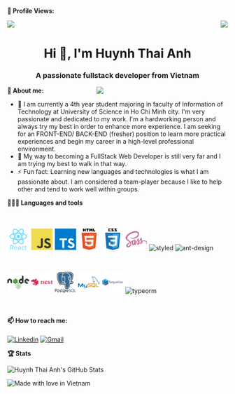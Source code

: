 **💼 Profile Views:**
<br>
<p>
  <a href="https://count.getloli.com/"><img src="https://count.getloli.com/get/@:huynhthaianhhd"></a>
  <img src="https://weather-icon.journeyad.repl.co/@shenzhen?v=1" align="right">
</p>

<h1 align="center">Hi 👋, I'm Huynh Thai Anh</h1>
<h3 align="center">A passionate fullstack developer from Vietnam</h3>

<img align="right" src="https://raw.githubusercontent.com/rajput2107/rajput2107/master/Assets/Developer.gif" width="300" />

**💼 About me:**

- 🔭 I am currently a 4th year student majoring in faculty of Information of Technology at University of Science in Ho Chi Minh city. I'm very passionate and dedicated to my work. I'm a hardworking person and always try my best in order to enhance more experience. I am seeking for an FRONT-END/ BACK-END (fresher) position to learn more practical experiences and begin my career in a high-level professional environment.
- 🌱 My way to becoming a FullStack Web Developer is still very far and I am trying my best to walk in that way.
- ⚡ Fun fact: Learning new languages and technologies is what I am passionate about. I am considered a team-player because I like to help other and tend to work well within groups.

**👨🏻‍💻 Languages and tools**

<p style="margin-top: 50px">
<img src="https://raw.githubusercontent.com/devicons/devicon/master/icons/react/react-original-wordmark.svg" alt="react" width="50" height="50"/> 
<img src="https://raw.githubusercontent.com/devicons/devicon/master/icons/javascript/javascript-original.svg" alt="javascript" width="50" height="50"/>
<img src="https://raw.githubusercontent.com/devicons/devicon/master/icons/typescript/typescript-original.svg" alt="typescript" width="50" height="50"/>
<img src="https://raw.githubusercontent.com/devicons/devicon/master/icons/html5/html5-original-wordmark.svg" alt="html5" width="50" height="50"/>
<img src="https://raw.githubusercontent.com/devicons/devicon/master/icons/css3/css3-original-wordmark.svg" alt="css3" width="50" height="50"/>
<img src="https://raw.githubusercontent.com/devicons/devicon/master/icons/sass/sass-original.svg" alt="sass" width="50" height="50"/>
<img src="https://styled-components.com/atom.png" alt="styled" width="50" height="50"/>
<img src="https://symbols.getvecta.com/stencil_73/124_ant-design-icon.553c3e5cfc.svg" alt="ant-design" width="50" height="50"/>
</p>

<br>

<p style="margin-bottom: 50px">
<img src="https://raw.githubusercontent.com/devicons/devicon/master/icons/nodejs/nodejs-original-wordmark.svg" alt="nodejs" width="50" height="50"/>
<img src="https://raw.githubusercontent.com/devicons/devicon/master/icons/nestjs/nestjs-plain-wordmark.svg" alt="nestjs" width="50" height="50"/>
<img src="https://raw.githubusercontent.com/devicons/devicon/master/icons/postgresql/postgresql-original-wordmark.svg" alt="postgresql" width="50" height="50"/>
<img src="https://raw.githubusercontent.com/devicons/devicon/master/icons/mysql/mysql-original-wordmark.svg" alt="mysql" width="50" height="50"/>
<img src="https://raw.githubusercontent.com/devicons/devicon/master/icons/sequelize/sequelize-original-wordmark.svg" alt="sequelize" width="50" height="50"/> 
<img src="https://pbs.twimg.com/card_img/1351846435071926273/eXGkDlPT?format=png&name=240x240" alt="typeorm" width="50" height="50"/> 
</p>
   
  **📫 How to reach me:**
#### 
[![Linkedin](https://img.shields.io/badge/-LinkedIn-blue?style=flat&logo=Linkedin&logoColor=white)](https://www.linkedin.com/in/huynhthaianhhd/)
[![Gmail](https://img.shields.io/badge/-Gmail-c14438?style=flat&logo=Gmail&logoColor=white)](mailto:huynhthaianhhd@gmail.com)








**🏆 Stats**

![Huynh Thai Anh's GitHub Stats](https://github-readme-stats.vercel.app/api?username=huynhthaianhhd&hide=["stars"]&show_icons=true)

![Made with love in Vietnam](https://madewithlove.now.sh/vn?heart=true)
